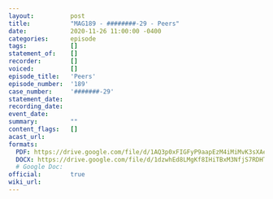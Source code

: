 ```yaml
---
layout:          post
title:           "MAG189 - ########-29 - Peers"
date:            2020-11-26 11:00:00 -0400
categories:      episode
tags:            []
statement_of:    []
recorder:        []
voiced:          []
episode_title:   'Peers'
episode_number:  '189'
case_number:     '#######-29'
statement_date:  
recording_date:  
event_date:      
summary:         ""
content_flags:   []
acast_url:       
formats: 
  PDF: https://drive.google.com/file/d/1AQ3p0xFIGFyP9aapEzM4iMiMvK3sXAe7/view
  DOCX: https://drive.google.com/file/d/1dzwhEd8LMgKf8IHiTBxM3NfjS7RDHTin/view
  # Google Doc: 
official:        true
wiki_url:        
---
```


